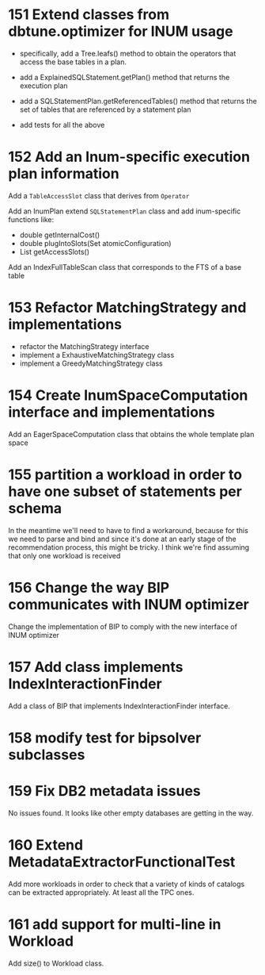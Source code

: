 # 151 Extend classes from dbtune.optimizer for INUM usage
    
 * specifically, add a Tree.leafs() method to obtain the operators that access the base tables in a 
 plan.

 * add a ExplainedSQLStatement.getPlan() method that returns the execution plan

 * add a SQLStatementPlan.getReferencedTables() method that returns the set of tables that are 
 referenced by a statement plan

 * add tests for all the above
 
# 152 Add an Inum-specific execution plan information

Add a `TableAccessSlot` class that derives from `Operator`

Add an InumPlan extend `SQLStatementPlan` class and add inum-specific functions like:

 * double getInternalCost()
 * double plugIntoSlots(Set<Index> atomicConfiguration)
 * List<TableAccessSlot> getAccessSlots()

Add an IndexFullTableScan class that corresponds to the FTS of a base table

# 153 Refactor MatchingStrategy and implementations

 * refactor the MatchingStrategy interface
 * implement a ExhaustiveMatchingStrategy class
 * implement a GreedyMatchingStrategy class

# 154 Create InumSpaceComputation interface and implementations

Add an EagerSpaceComputation class that obtains the whole template plan space

# 155 partition a workload in order to have one subset of statements per schema

In the meantime we'll need to have to find a workaround, because for this we need to parse and bind 
and since it's done at an early stage of the recommendation process, this might be tricky. I think 
we're find assuming that only one workload is received

# 156 Change the way BIP communicates with INUM optimizer
Change the implementation of BIP to comply with the new interface of INUM optimizer

# 157 Add class implements IndexInteractionFinder
Add a class of BIP that implements IndexInteractionFinder interface.

# 158 modify test for bipsolver subclasses

# 159 Fix DB2 metadata issues

No issues found. It looks like other empty databases are getting in the way.

# 160 Extend MetadataExtractorFunctionalTest

Add more workloads in order to check that a variety of kinds of catalogs can be extracted 
appropriately. At least all the TPC ones.

# 161 add support for multi-line in Workload

Add size() to Workload class.
